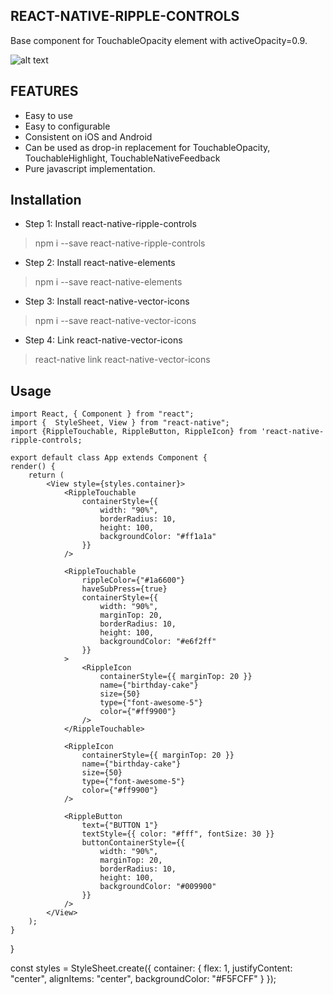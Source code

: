 **REACT-NATIVE-RIPPLE-CONTROLS**
------------
Base component for TouchableOpacity element with activeOpacity=0.9.

![alt text](https://raw.githubusercontent.com/huytran123/RippleControls/master/Screen%20Recording%202019-01-15%20at%2010.54.57%20PM.gif)

**FEATURES**
------------
* Easy to use
* Easy to configurable
* Consistent on iOS and Android
* Can be used as drop-in replacement for TouchableOpacity, TouchableHighlight, TouchableNativeFeedback
* Pure javascript implementation.


**Installation**
------------
* Step 1: Install react-native-ripple-controls
> npm i --save react-native-ripple-controls

* Step 2: Install react-native-elements
> npm i --save react-native-elements

* Step 3: Install react-native-vector-icons
> npm i --save react-native-vector-icons

* Step 4: Link react-native-vector-icons
> react-native link react-native-vector-icons

Usage
------------
    import React, { Component } from "react";
    import {  StyleSheet, View } from "react-native";
    import {RippleTouchable, RippleButton, RippleIcon} from 'react-native-ripple-controls;
    
    export default class App extends Component {
    render() {
        return (
            <View style={styles.container}>
                <RippleTouchable
                    containerStyle={{
                        width: "90%",
                        borderRadius: 10,
                        height: 100,
                        backgroundColor: "#ff1a1a"
                    }}
                />

                <RippleTouchable
                    rippleColor={"#1a6600"}
                    haveSubPress={true}
                    containerStyle={{
                        width: "90%",
                        marginTop: 20,
                        borderRadius: 10,
                        height: 100,
                        backgroundColor: "#e6f2ff"
                    }}
                >
                    <RippleIcon
                        containerStyle={{ marginTop: 20 }}
                        name={"birthday-cake"}
                        size={50}
                        type={"font-awesome-5"}
                        color={"#ff9900"}
                    />
                </RippleTouchable>

                <RippleIcon
                    containerStyle={{ marginTop: 20 }}
                    name={"birthday-cake"}
                    size={50}
                    type={"font-awesome-5"}
                    color={"#ff9900"}
                />

                <RippleButton
                    text={"BUTTON 1"}
                    textStyle={{ color: "#fff", fontSize: 30 }}
                    buttonContainerStyle={{
                        width: "90%",
                        marginTop: 20,
                        borderRadius: 10,
                        height: 100,
                        backgroundColor: "#009900"
                    }}
                />
            </View>
        );
    }
}

const styles = StyleSheet.create({
    container: {
        flex: 1,
        justifyContent: "center",
        alignItems: "center",
        backgroundColor: "#F5FCFF"
    }
});

